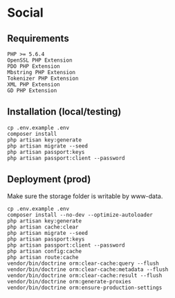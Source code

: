 # Social

## Requirements
    PHP >= 5.6.4
    OpenSSL PHP Extension
    PDO PHP Extension
    Mbstring PHP Extension
    Tokenizer PHP Extension
    XML PHP Extension
    GD PHP Extension

## Installation (local/testing)
    cp .env.example .env
    composer install
    php artisan key:generate
    php artisan migrate --seed
    php artisan passport:keys
    php artisan passport:client --password

## Deployment (prod)

Make sure the storage folder is writable by www-data.

    cp .env.example .env
    composer install --no-dev --optimize-autoloader
    php artisan key:generate
    php artisan cache:clear
    php artisan migrate --seed
    php artisan passport:keys
    php artisan passport:client --password
    php artisan config:cache
    php artisan route:cache
    vendor/bin/doctrine orm:clear-cache:query --flush
    vendor/bin/doctrine orm:clear-cache:metadata --flush
    vendor/bin/doctrine orm:clear-cache:result --flush
    vendor/bin/doctrine orm:generate-proxies
    vendor/bin/doctrine orm:ensure-production-settings
